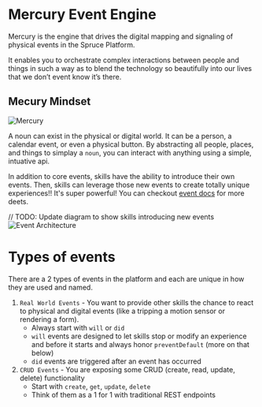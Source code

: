 
# Mercury Event Engine

Mercury is the engine that drives the digital mapping and signaling of physical events in the Spruce Platform. 

It enables you to orchestrate complex interactions between people and things in such a way as to blend the technology so beautifully into our lives that we don’t event know it’s there.

## Mecury Mindset

![Mercury](../_images/mercury.png?raw=true "Mercury")

A noun can exist in the physical or digital world. It can be a person, a calendar event, or even a physical button. By abstracting all people, places, and things to simplay a `noun`, you can interact with anything using a simple, intuative api.

In addition to core events, skills have the ability to introduce their own events. Then, skills can leverage those new events to create totally unique experiences!! It's super powerful! You can checkout [event docs](events.md) for more deets.

// TODO: Update diagram to show skills introducing new events
![Event Architecture](../_images/Architecture.png?raw=true "Event Architecture")

# Types of events

There are a 2 types of events in the platform and each are unique in how they are used and named.

1. `Real World Events` - You want to provide other skills the chance to react to physical and digital events (like a tripping a motion sensor or rendering a form).
    - Always start with `will` or `did`
    - `will` events are designed to let skills stop or modify an experience and before it starts and always honor `preventDefault` (more on that below)
    - `did` events are triggered after an event has occurred
2. `CRUD Events` - You are exposing some CRUD (create, read, update, delete) functionality
    - Start with `create`, `get`, `update`, `delete`
    - Think of them as a 1 for 1 with traditional REST endpoints
